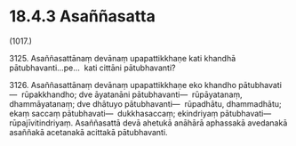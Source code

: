 # 18.4.3 Asaññasatta

(1017.)

3125\. Asaññasattānaṃ devānaṃ upapattikkhaṇe kati khandhā pātubhavanti…pe…  kati cittāni pātubhavanti?

3126\. Asaññasattānaṃ devānaṃ upapattikkhaṇe eko khandho pātubhavati—  rūpakkhandho; dve āyatanāni pātubhavanti—  rūpāyatanaṃ, dhammāyatanaṃ; dve dhātuyo pātubhavanti—  rūpadhātu, dhammadhātu; ekaṃ saccaṃ pātubhavati—  dukkhasaccaṃ; ekindriyaṃ pātubhavati—  rūpajīvitindriyaṃ. Asaññasattā devā ahetukā anāhārā aphassakā avedanakā asaññakā acetanakā acittakā pātubhavanti.
